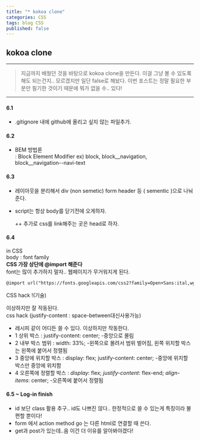 ```yaml
---
title: "* kokoa clone"
categories: CSS
tags: blog CSS
published: false
---
```


## kokoa clone

---

<!-- prettier-ignore-start -->

> 지금까지 배웠던 것을 바탕으로 kokoa clone을 만든다.
> 이걸 그냥 볼 수 있도록 해도 되는건지.. 모르겠지만 일단 false로 해놨다.
> 이번 포스트는 정말 필요한 부분만 필기한 것이기 때문에 뭐가 없을 수.. 있다!

---

#### 6.1 

- .gitignore 내에 github에 올리고 싶지 않는 파일추가.

#### 6.2 

- BEM 방법론 <br/>
  : Block Element Modifier  ex) block, block__navigation, block__navigation--navi-text

#### 6.3

- 레이아웃을 분리해서 div (non semetic) form header 등 ( sementic )으로 나눠준다.
- script는 항상 body를 닫기전에 오게하자.

  ++ 추가로 css를 link해주는 곳은 head로 하자.

#### 6.4

in CSS <br/>
body : font family <br/>
**CSS 가장 상단에 @import 해준다** <br/>
font는 많이 추가하지 말자.. 웹페이지가 무거워지게 된다. <br/>

```html
@import url("https://fonts.googleapis.com/css2?family=Open+Sans:ital,wght@0,400;1,600&display=swap");
```

CSS hack !(기술)  

이상하지만 잘 작동된다. <br/>
css hack (justify-content : space-between대신사용가능)
- 레시피 같이 어디든 쓸 수 있다. 이상하지만 작동한다.
- 1 상위 박스 : justify-content: center; -중앙으로 몰림
- 2 내부 박스 범위 : width: 33%; -왼쪽으로 몰려서 범위 벌어짐, 왼쪽 위치할 박스는 왼쪽에 붙어서 정렬됨
- 3 중앙에 위치할 박스 : display: flex; justify-content: center; -중앙에 위치할 박스만 중앙에 위치함
- 4 오른쪽에 정렬할 박스 : *display*: flex; *justify-content*: flex-end; *align-items*: center; -오른쪽에 붙어서 정렬됨

#### 6.5 ~ Log-in finish

- id 보단 class 활용 추구.. id도 나쁘진 않다.. 한정적으로 쓸 수 있는게 특징이라 불편할 뿐이다! <br/>
- form 에서 action method go 는 다른 html로 연결할 때 쓴다. <br/> 
- get과 post가 있는데..음 이건 더 이유를 알아봐야겠다! <br/>

<!-- prettier-ignore-end -->
